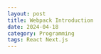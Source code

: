 ```yaml
---
layout: post
title: Webpack Introduction
date: 2024-04-18
category: Programming
tags: React Next.js 
---
```


